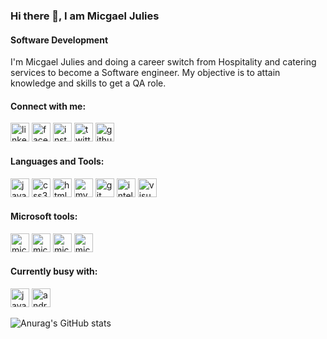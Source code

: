 ### Hi there 👋, I am Micgael Julies
#### Software Development

I'm Micgael Julies and doing a career switch from Hospitality and catering services to become a Software engineer.
My objective is to attain knowledge and skills to get a QA role.

#### Connect with me:
 [<img src='https://cdn.jsdelivr.net/npm/simple-icons@3.0.1/icons/linkedin.svg' alt='linkedin' height='30'>](https://www.linkedin.com/in/MicgaelJulies/)  [<img src='https://cdn.jsdelivr.net/npm/simple-icons@3.0.1/icons/facebook.svg' alt='facebook' height='30'>](https://www.facebook.com/MicgaelJulies)  [<img src='https://cdn.jsdelivr.net/npm/simple-icons@3.0.1/icons/instagram.svg' alt='instagram' height='30'>](https://www.instagram.com/migo_vibe22/) [<img src='https://cdn.jsdelivr.net/npm/simple-icons@3.0.1/icons/twitter.svg' alt='twitter' height='30'>](https://twitter.com/MICGAEL) 
[<img src='https://cdn.jsdelivr.net/npm/simple-icons@3.0.1/icons/github.svg' alt='github' height='30'>](https://github.com/micgael22)
 #### Languages and Tools:
<img src='https://cdn.jsdelivr.net/npm/simple-icons@3.0.1/icons/java.svg' alt='java' height='30'> <img src='https://cdn.jsdelivr.net/npm/simple-icons@3.0.1/icons/css3.svg' alt='css3' height='30'> <img src='https://cdn.jsdelivr.net/npm/simple-icons@3.0.1/icons/html5.svg' alt='html5' height='30'> <img src='https://cdn.jsdelivr.net/npm/simple-icons@3.0.1/icons/mysql.svg' alt='mysql' height='30'> <img src='https://cdn.jsdelivr.net/npm/simple-icons@3.0.1/icons/git.svg' alt='git' height='30'>
<img src='https://cdn.jsdelivr.net/npm/simple-icons@3.0.1/icons/intellijidea.svg' alt='intellijidea' height='30'> <img src='https://cdn.jsdelivr.net/npm/simple-icons@3.0.1/icons/visualstudiocode.svg' alt='visualstudiocode' height='30'>
 #### Microsoft tools:                                                         
 <img src='https://cdn.jsdelivr.net/npm/simple-icons@3.0.1/icons/microsoftexcel.svg' alt='microsoftexcel' height='30'> <img src='https://cdn.jsdelivr.net/npm/simple-icons@3.0.1/icons/microsoftoffice.svg' alt='microsoftoffice' height='30'> <img src='https://cdn.jsdelivr.net/npm/simple-icons@3.0.1/icons/microsoftpowerpoint.svg' alt='microsoftpowerpoint' height='30'> <img src='https://cdn.jsdelivr.net/npm/simple-icons@3.0.1/icons/microsoftword.svg' alt='microsoftword' height='30'>               
 #### Currently busy with:
<img src='https://cdn.jsdelivr.net/npm/simple-icons@3.0.1/icons/javascript.svg' alt='javascript' height='30'> <img src='https://cdn.jsdelivr.net/npm/simple-icons@3.0.1/icons/androidstudio.svg' alt='androidstudio' height='30'> 

![Anurag's GitHub stats](https://github-readme-stats.vercel.app/api?username=micgael22&theme=dark&show_icons=true)

